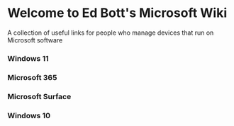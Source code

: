# Welcome to Ed Bott's Microsoft Wiki
A collection of useful links for people who manage devices that run on Microsoft software 

### Windows 11

### Microsoft 365

### Microsoft Surface

### Windows 10


